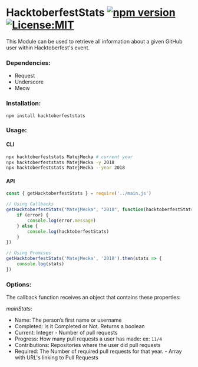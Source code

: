 # HacktoberfestStats [![npm version](https://badge.fury.io/js/hacktoberfeststats.svg)](https://badge.fury.io/js/hacktoberfeststats)   [ ![License:MIT](https://img.shields.io/badge/License-MIT-yellow.svg)](https://opensource.org/licenses/MIT)

This Module can be used to retrieve all information about a given GitHub user within Hacktoberfest's event.

### Dependencies:
* Request
* Underscore
* Meow

### Installation:
`npm install hacktoberfeststats`

### Usage:

#### CLI

```sh
npx hacktoberfeststats MatejMecka # current year
npx hacktoberfeststats MatejMecka -y 2018
npx hacktoberfeststats MatejMecka --year 2018
```

#### API

```js
const { getHacktoberfestStats } = require('../main.js')	

// Using Callbacks
getHacktoberfestStats("MatejMecka", "2018", function(hacktoberfestStats,error){
	if (error) {
		console.log(error.message)
	} else {
		console.log(hacktoberfestStats)
	}
})

// Using Promises
getHacktoberfestStats('MatejMecka', '2018').then(stats => {
    console.log(stats)
})
```

### Options:

The callback function receives an object that contains these properties:

*mainStats*:
* Name: The person’s first name or username
* Completed: Is it Completed or Not. Returns a boolean
* Current: Integer - Number of pull requests
* Progress: How many pull requests a user has made: ex: `11/4`
* Contributions: Repositories where the user did pull requests
* Required: The Number of required pull requests for that year. - Array with URL's linking to Pull Requests
